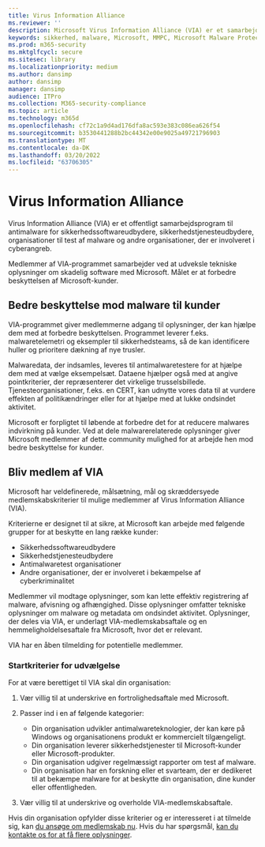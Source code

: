 ```yaml
---
title: Virus Information Alliance
ms.reviewer: ''
description: Microsoft Virus Information Alliance (VIA) er et samarbejdsbaseret antimalwareprogram til organisationer, der bekæmper cyberkriminalitet.
keywords: sikkerhed, malware, Microsoft, MMPC, Microsoft Malware Protection Center, partnere, deling, eksempler, leverandørudveksling, CSS, alliance, WDSI
ms.prod: m365-security
ms.mktglfcycl: secure
ms.sitesec: library
ms.localizationpriority: medium
ms.author: dansimp
author: dansimp
manager: dansimp
audience: ITPro
ms.collection: M365-security-compliance
ms.topic: article
ms.technology: m365d
ms.openlocfilehash: cf72c1a9d4ad176dfa8ac593e383c086ea626f54
ms.sourcegitcommit: b3530441288b2bc44342e00e9025a49721796903
ms.translationtype: MT
ms.contentlocale: da-DK
ms.lasthandoff: 03/20/2022
ms.locfileid: "63706305"
---
```

# <a name="virus-information-alliance"></a>Virus Information Alliance

Virus Information Alliance (VIA) er et offentligt samarbejdsprogram til antimalware for sikkerhedssoftwareudbydere, sikkerhedstjenesteudbydere, organisationer til test af malware og andre organisationer, der er involveret i cyberangreb.

Medlemmer af VIA-programmet samarbejder ved at udveksle tekniske oplysninger om skadelig software med Microsoft. Målet er at forbedre beskyttelsen af Microsoft-kunder.

## <a name="better-protection-for-customers-against-malware"></a>Bedre beskyttelse mod malware til kunder

VIA-programmet giver medlemmerne adgang til oplysninger, der kan hjælpe dem med at forbedre beskyttelsen. Programmet leverer f.eks. malwaretelemetri og eksempler til sikkerhedsteams, så de kan identificere huller og prioritere dækning af nye trusler.

Malwaredata, der indsamles, leveres til antimalwaretestere for at hjælpe dem med at vælge eksempelsæt. Dataene hjælper også med at angive pointkriterier, der repræsenterer det virkelige trusselsbillede. Tjenesteorganisationer, f.eks. en CERT, kan udnytte vores data til at vurdere effekten af politikændringer eller for at hjælpe med at lukke ondsindet aktivitet.

Microsoft er forpligtet til løbende at forbedre det for at reducere malwares indvirkning på kunder. Ved at dele malwarerelaterede oplysninger giver Microsoft medlemmer af dette community mulighed for at arbejde hen mod bedre beskyttelse for kunder.

## <a name="becoming-a-member-of-via"></a>Bliv medlem af VIA

Microsoft har veldefinerede, målsætning, mål og skræddersyede medlemskabskriterier til mulige medlemmer af Virus Information Alliance (VIA).

Kriterierne er designet til at sikre, at Microsoft kan arbejde med følgende grupper for at beskytte en lang række kunder:

- Sikkerhedssoftwareudbydere
- Sikkerhedstjenesteudbydere
- Antimalwaretest organisationer
- Andre organisationer, der er involveret i bekæmpelse af cyberkriminalitet

Medlemmer vil modtage oplysninger, som kan lette effektiv registrering af malware, afvisning og afhængighed. Disse oplysninger omfatter tekniske oplysninger om malware og metadata om ondsindet aktivitet. Oplysninger, der deles via VIA, er underlagt VIA-medlemskabsaftale og en hemmeligholdelsesaftale fra Microsoft, hvor det er relevant.

VIA har en åben tilmelding for potentielle medlemmer.

### <a name="initial-selection-criteria"></a>Startkriterier for udvælgelse

For at være berettiget til VIA skal din organisation:

1. Vær villig til at underskrive en fortrolighedsaftale med Microsoft.

2. Passer ind i en af følgende kategorier:

    - Din organisation udvikler antimalwareteknologier, der kan køre på Windows og organisationens produkt er kommercielt tilgængeligt.
    - Din organisation leverer sikkerhedstjenester til Microsoft-kunder eller Microsoft-produkter.
    - Din organisation udgiver regelmæssigt rapporter om test af malware.
    - Din organisation har en forskning eller et svarteam, der er dedikeret til at bekæmpe malware for at beskytte din organisation, dine kunder eller offentligheden.

3. Vær villig til at underskrive og overholde VIA-medlemskabsaftale.

Hvis din organisation opfylder disse kriterier og er interesseret i at tilmelde sig, kan [du ansøge om medlemskab nu](https://www.microsoft.com/wdsi/alliances/apply-alliance-membership). Hvis du har spørgsmål, [kan du kontakte os for at få flere oplysninger](https://www.microsoft.com/wdsi/alliances/collaboration-inquiry).
